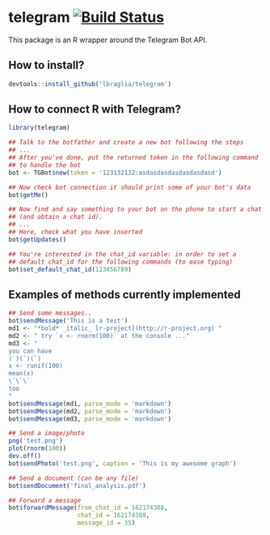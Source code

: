 telegram [![Build Status](https://travis-ci.org/lbraglia/telegram.svg)](https://travis-ci.org/lbraglia/telegram)
========

This package is an R wrapper around the Telegram Bot API.


## How to install?

```r
devtools::install_github('lbraglia/telegram')
```

## How to connect R with Telegram?

```r
library(telegram)

## Talk to the botfather and create a new bot following the steps
## ...
## After you've done, put the returned token in the following command
## to handle the bot
bot <- TGBot$new(token = '123132132:asdasdasdasdasdasdasd')

## Now check bot connection it should print some of your bot's data
bot$getMe()

## Now find and say something to your bot on the phone to start a chat
## (and obtain a chat id).
## ...
## Here, check what you have inserted
bot$getUpdates()

## You're interested in the chat_id variable: in order to set a
## default chat_id for the following commands (to ease typing)
bot$set_default_chat_id(123456789)
```

## Examples of methods currently implemented

```r
## Send some messages..
bot$sendMessage('This is a test')
md1 <- "*bold* _italic_ [r-project](http://r-project.org) "
md2 <- " try `x <- rnorm(100)` at the console ..."
md3 <- "
you can have
(`)(`)(`)
x <- runif(100)
mean(x)
\`\`\`
too
"
bot$sendMessage(md1, parse_mode = 'markdown')
bot$sendMessage(md2, parse_mode = 'markdown')
bot$sendMessage(md3, parse_mode = 'markdown')

## Send a image/photo
png('test.png')
plot(rnorm(100))
dev.off()
bot$sendPhoto('test.png', caption = 'This is my awesome graph')

## Send a document (can be any file)
bot$sendDocument('final_analysis.pdf')

## Forward a message
bot$forwardMessage(from_chat_id = 162174388,
                   chat_id = 162174388,
                   message_id = 35)
```